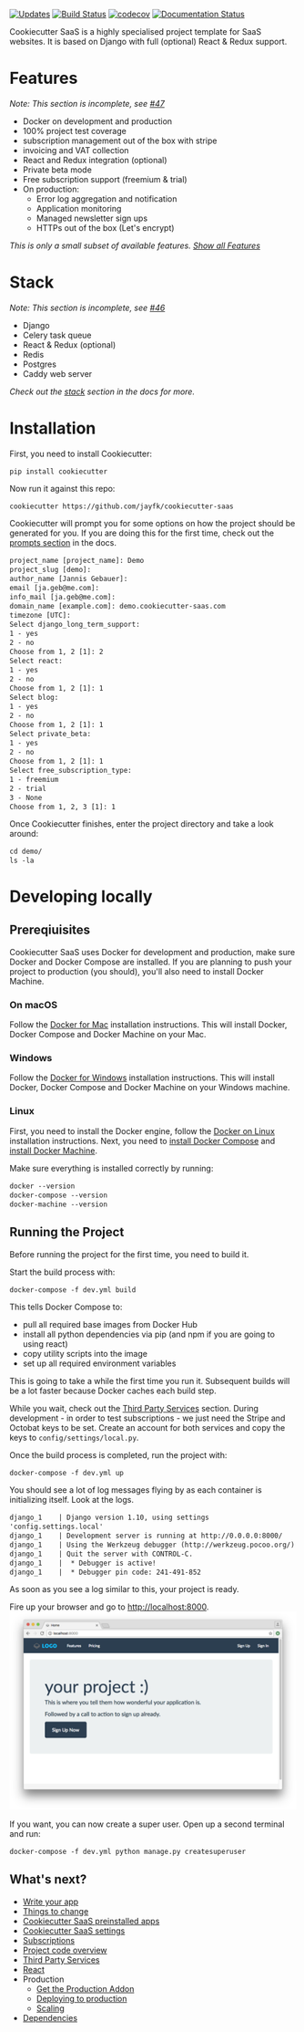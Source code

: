 [![Updates](https://pyup.io/repos/github/jayfk/cookiecutter-saas/shield.svg)](https://pyup.io/repos/github/jayfk/cookiecutter-saas/)
[![Build Status](https://travis-ci.org/jayfk/cookiecutter-saas.svg?branch=master)](https://travis-ci.org/jayfk/cookiecutter-saas) 
[![codecov](https://codecov.io/gh/jayfk/cookiecutter-saas/branch/master/graph/badge.svg)](https://codecov.io/gh/jayfk/cookiecutter-saas)
[![Documentation Status](https://readthedocs.org/projects/cookiecutter-saas/badge/?version=latest)](http://cookiecutter-saas.readthedocs.io/en/latest/?badge=latest)

Cookiecutter SaaS is a highly specialised project template for SaaS websites. It is based on Django with full (optional) React & Redux support.

# Features
*Note: This section is incomplete, see [#47](https://github.com/jayfk/cookiecutter-saas/issues/47)*

- Docker on development and production
- 100% project test coverage
- subscription management out of the box with stripe
- invoicing and VAT collection
- React and Redux integration (optional)
- Private beta mode
- Free subscription support (freemium & trial)
- On production:
    - Error log aggregation and notification
    - Application monitoring
    - Managed newsletter sign ups
    - HTTPs out of the box (Let's encrypt)

*This is only a small subset of available features. [Show all Features](https://cookiecutter-saas.readthedocs.io/en/latest/write_your_app.html)*

# Stack
*Note: This section is incomplete, see [#46](https://github.com/jayfk/cookiecutter-saas/issues/45)*

- Django
- Celery task queue
- React & Redux (optional)
- Redis
- Postgres
- Caddy web server

*Check out the [stack](https://cookiecutter-saas.readthedocs.io/en/latest/stack.html) section in the docs for more.*

# Installation

First, you need to install Cookiecutter:

    pip install cookiecutter

Now run it against this repo:

	cookiecutter https://github.com/jayfk/cookiecutter-saas
	
Cookiecutter will prompt you for some options on how the project should be generated for you. If you are doing this for the first time, check out the [prompts section](#todo-link-to-prompts) in the docs.

```
project_name [project_name]: Demo
project_slug [demo]:
author_name [Jannis Gebauer]:
email [ja.geb@me.com]:
info_mail [ja.geb@me.com]:
domain_name [example.com]: demo.cookiecutter-saas.com
timezone [UTC]:
Select django_long_term_support:
1 - yes
2 - no
Choose from 1, 2 [1]: 2
Select react:
1 - yes
2 - no
Choose from 1, 2 [1]: 1
Select blog:
1 - yes
2 - no
Choose from 1, 2 [1]: 1
Select private_beta:
1 - yes
2 - no
Choose from 1, 2 [1]: 1
Select free_subscription_type:
1 - freemium
2 - trial
3 - None
Choose from 1, 2, 3 [1]: 1
```

Once Cookiecutter finishes, enter the project directory and take a look around:

    cd demo/
    ls -la
    
# Developing locally

## Prereqiuisites
Cookiecutter SaaS uses Docker for development and production, make sure Docker and Docker Compose are installed. If you are planning to push your project to production (you should), you'll also need to install Docker Machine.

### On macOS
Follow the [Docker for Mac](https://docs.docker.com/docker-for-mac/) installation instructions. This will install Docker, Docker Compose and Docker Machine on your Mac.

### Windows
Follow the [Docker for Windows](https://docs.docker.com/docker-for-windows/) installation instructions. This will install Docker, Docker Compose and Docker Machine on your Windows machine.

### Linux
First, you need to install the Docker engine, follow the [Docker on Linux](https://docs.docker.com/engine/installation/#/on-linux) installation instructions. Next, you need to [install Docker Compose](https://docs.docker.com/compose/install/) and [install Docker Machine](https://docs.docker.com/machine/install-machine/).

Make sure everything is installed correctly by running:

	docker --version
	docker-compose --version
	docker-machine --version
		
## Running the Project

Before running the project for the first time, you need to build it.

Start the build process with: 

    docker-compose -f dev.yml build

This tells Docker Compose to:

- pull all required base images from Docker Hub
- install all python dependencies via pip (and npm if you are going to using react)
- copy utility scripts into the image
- set up all required environment variables    

This is going to take a while the first time you run it. Subsequent builds will be a lot faster because Docker caches each build step.

While you wait, check out the [Third Party Services](https://cookiecutter-saas.readthedocs.io/en/latest/third_party_services.html) section. During development - in order to test subscriptions - we just need the Stripe and Octobat keys to be set. Create an account for both services and copy the keys to `config/settings/local.py`.

Once the build process is completed, run the project with:

	docker-compose -f dev.yml up
	
You should see a lot of log messages flying by as each container is initializing itself. Look at the logs.

	django_1    | Django version 1.10, using settings 'config.settings.local'
	django_1    | Development server is running at http://0.0.0.0:8000/
	django_1    | Using the Werkzeug debugger (http://werkzeug.pocoo.org/)
	django_1    | Quit the server with CONTROL-C.
	django_1    |  * Debugger is active!
	django_1    |  * Debugger pin code: 241-491-852
	
As soon as you see a log similar to this, your project is ready. 
 
Fire up your browser and go to [http://localhost:8000](http://localhost:8000).
![hello localhost](docs/images/hello_localhost.png)

If you want, you can now create a super user. Open up a second terminal and run:

	docker-compose -f dev.yml python manage.py createsuperuser

## What's next?

- [Write your app](https://cookiecutter-saas.readthedocs.io/en/latest/write_your_app.html)
- [Things to change](https://cookiecutter-saas.readthedocs.io/en/latest/things_to_change.html)
- [Cookiecutter SaaS preinstalled apps](https://cookiecutter-saas.readthedocs.io/en/latest/cookiecutter_saas_preinstalled_apps.html)
- [Cookiecutter SaaS settings](https://cookiecutter-saas.readthedocs.io/en/latest/cookiecutter_saas_settings.html)
- [Subscriptions](https://cookiecutter-saas.readthedocs.io/en/latest/subscriptions.html)
- [Project code overview](https://cookiecutter-saas.readthedocs.io/en/latest/code_overview.html)
- [Third Party Services](https://cookiecutter-saas.readthedocs.io/en/latest/third_party_services.html)
- [React](https://cookiecutter-saas.readthedocs.io/en/latest/react.html)
- Production
    - [Get the Production Addon](https://gumroad.com/l/CgvLn)
    - [Deploying to production](https://cookiecutter-saas.readthedocs.io/en/latest/production.html)
    - [Scaling](https://cookiecutter-saas.readthedocs.io/en/latest/scaling.html)
- [Dependencies](https://cookiecutter-saas.readthedocs.io/en/latest/dependencies.html)
